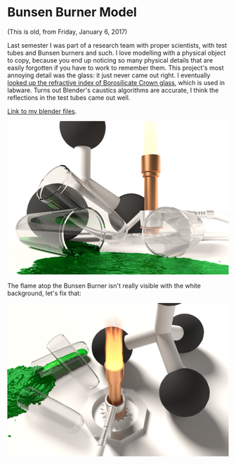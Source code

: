 
# Bunsen Burner Model

(This is old, from Friday, January 6, 2017)

Last semester I was part of a research team with proper scientists, with test tubes and Bunsen burners and such. I love modelling with a physical object to copy, because you end up noticing so many physical details that are easily forgotten if you have to work to remember them. This project's most annoying detail was the glass: it just never came out right. I eventually [looked up the refractive index of Borosilicate Crown glass](http://refractiveindex.info/?shelf=glass&book=HIKARI-BK&page=J-BK7A), which is used in labware. Turns out Blender's caustics algorithms are accurate, I think the reflections in the test tubes came out well.

[Link to my blender files](TestTubeArt.tar.gz).

![Test Tube Art](Test_Tube_Art.png)

The flame atop the Bunsen Burner isn't really visible with the white background, let's fix that:

![Test Tube Art B](Test_Tube_Art_B.png)


